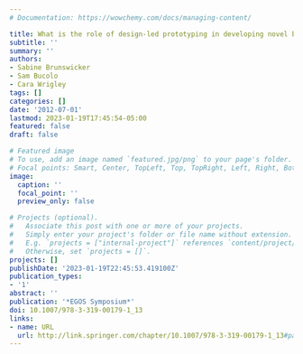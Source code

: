 ```yaml
---
# Documentation: https://wowchemy.com/docs/managing-content/

title: What is the role of design-led prototyping in developing novel business models
subtitle: ''
summary: ''
authors:
- Sabine Brunswicker
- Sam Bucolo
- Cara Wrigley
tags: []
categories: []
date: '2012-07-01'
lastmod: 2023-01-19T17:45:54-05:00
featured: false
draft: false

# Featured image
# To use, add an image named `featured.jpg/png` to your page's folder.
# Focal points: Smart, Center, TopLeft, Top, TopRight, Left, Right, BottomLeft, Bottom, BottomRight.
image:
  caption: ''
  focal_point: ''
  preview_only: false

# Projects (optional).
#   Associate this post with one or more of your projects.
#   Simply enter your project's folder or file name without extension.
#   E.g. `projects = ["internal-project"]` references `content/project/deep-learning/index.md`.
#   Otherwise, set `projects = []`.
projects: []
publishDate: '2023-01-19T22:45:53.419100Z'
publication_types:
- '1'
abstract: ''
publication: '*EGOS Symposium*'
doi: 10.1007/978-3-319-00179-1_13
links:
- name: URL
  url: http://link.springer.com/chapter/10.1007/978-3-319-00179-1_13#page-1
---
```

